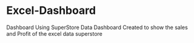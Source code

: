 # Excel-Dashboard
Dashboard Using SuperStore Data
Dashboard Created to show the sales and Profit of the excel data superstore
